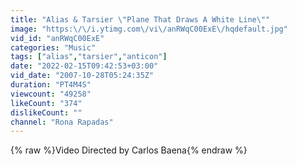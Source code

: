 ```yaml
---
title: "Alias & Tarsier \"Plane That Draws A White Line\""
image: "https:\/\/i.ytimg.com\/vi\/anRWqC00ExE\/hqdefault.jpg"
vid_id: "anRWqC00ExE"
categories: "Music"
tags: ["alias","tarsier","anticon"]
date: "2022-02-15T09:42:53+03:00"
vid_date: "2007-10-28T05:24:35Z"
duration: "PT4M4S"
viewcount: "49258"
likeCount: "374"
dislikeCount: ""
channel: "Rona Rapadas"
---
```

{% raw %}Video Directed by Carlos Baena{% endraw %}
